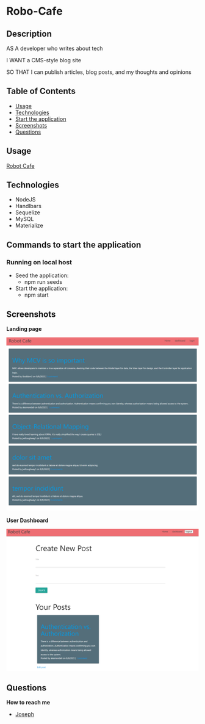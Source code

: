 # Robo-Cafe

## Description

AS A developer who writes about tech

I WANT a CMS-style blog site

SO THAT I can publish articles, blog posts, and my thoughts and opinions

## Table of Contents

- [Usage](#usage)
- [Technologies](#technologies)
- [Start the application](#commands-to-start-the-application)
- [Screenshots](#screenshots)
- [Questions](#questions)

## Usage

<a href="https://shielded-shore-98209.herokuapp.com/">Robot Cafe</a>

## Technologies

- NodeJS
- Handlbars
- Sequelize
- MySQL
- Materialize

## Commands to start the application

### Running on local host

- Seed the application:
  - npm run seeds
- Start the application:
  - npm start

## Screenshots

**Landing page**

![Landing Page](./public/assets/images/landing-page.png)

**User Dashboard**

![Dashboard](./public/assets/images/dashboard.png)

## Questions

**How to reach me**

- <a href="https://github.com/joesen-dev">Joseph</a>
